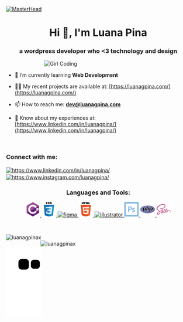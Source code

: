 [![MasterHead](https://thumbs.gfycat.com/GrossCornyAustraliankestrel-max-1mb.gif)](https://luanagpina.com/)
<h1 align="center">Hi 👋, I'm Luana Pina</h1>
<h3 align="center">a wordpress developer who <3 technology and design</h3>
<img align="right" alt="Girl Coding" width="400" src="https://media.tenor.com/S59bPkT0pqcAAAAC/programming.gif" alt="luanagpinax" />
<br>
  
- 🌱 I’m currently learning **Web Development**

- 👨‍💻 My recent projects are available at: [https://luanagpina.com/](https://luanagpina.com/)

- 📫 How to reach me: **dev@luanagpina.com**

- 📄 Know about my experiences at: [https://www.linkedin.com/in/luanagpina/](https://www.linkedin.com/in/luanagpina/)
<br>
<h3 align="left">Connect with me:</h3>
<p align="left">
<a href="https://linkedin.com/in/luanagpina/" target="blank"><img align="center" src="https://raw.githubusercontent.com/rahuldkjain/github-profile-readme-generator/master/src/images/icons/Social/linked-in-alt.svg" alt="https://www.linkedin.com/in/luanagpina/" height="30" width="40" /></a>
<a href="https://instagram.com/luanagpina/" target="blank"><img align="center" src="https://raw.githubusercontent.com/rahuldkjain/github-profile-readme-generator/master/src/images/icons/Social/instagram.svg" alt="https://www.instagram.com/luanagpina/" height="30" width="40" /></a>
</p>
<h3 align="center">Languages and Tools:</h3>
<p align="center"> <a href="https://www.w3schools.com/cs/" target="_blank" rel="noreferrer"> <img src="https://raw.githubusercontent.com/devicons/devicon/master/icons/csharp/csharp-original.svg" alt="csharp" width="40" height="40"/> </a> <a href="https://www.w3schools.com/css/" target="_blank" rel="noreferrer"> <img src="https://raw.githubusercontent.com/devicons/devicon/master/icons/css3/css3-original-wordmark.svg" alt="css3" width="40" height="40"/> </a> <a href="https://www.figma.com/" target="_blank" rel="noreferrer"> <img src="https://www.vectorlogo.zone/logos/figma/figma-icon.svg" alt="figma" width="40" height="40"/> </a> <a href="https://www.w3.org/html/" target="_blank" rel="noreferrer"> <img src="https://raw.githubusercontent.com/devicons/devicon/master/icons/html5/html5-original-wordmark.svg" alt="html5" width="40" height="40"/> </a> <a href="https://www.adobe.com/in/products/illustrator.html" target="_blank" rel="noreferrer"> <img src="https://www.vectorlogo.zone/logos/adobe_illustrator/adobe_illustrator-icon.svg" alt="illustrator" width="40" height="40"/> </a> <a href="https://www.photoshop.com/en" target="_blank" rel="noreferrer"> <img src="https://raw.githubusercontent.com/devicons/devicon/master/icons/photoshop/photoshop-line.svg" alt="photoshop" width="40" height="40"/> </a> <a href="https://www.php.net" target="_blank" rel="noreferrer"> <img src="https://raw.githubusercontent.com/devicons/devicon/master/icons/php/php-original.svg" alt="php" width="40" height="40"/> </a> <a href="https://sass-lang.com" target="_blank" rel="noreferrer"> <img src="https://raw.githubusercontent.com/devicons/devicon/master/icons/sass/sass-original.svg" alt="sass" width="40" height="40"/> </a> </p>
<br>
<p><img align="left" width="390" src="https://github-readme-stats.vercel.app/api?username=luanagpinax&show_icons=true&locale=en" alt="luanagpinax" /><img align="right"  width="410" src="https://github-readme-streak-stats.herokuapp.com/?user=luanagpinax&" alt="luanagpinax" /></p> 

  ![snake gif](https://github.com/luanagpinax/luanagpinax/blob/output/github-contribution-grid-snake.svg)
